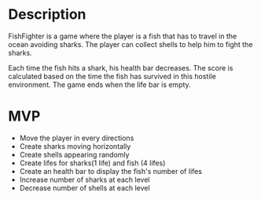 # Description

FishFighter is a game where the player is a fish that has to travel in the ocean avoiding sharks. The player can collect shells to help him to fight the sharks.

Each time the fish hits a shark, his health bar decreases. The score is calculated based on the time the fish has survived in this hostile environment. The game ends when the life bar is empty.

# MVP
- Move the player in every directions
- Create sharks moving horizontally
- Create shells appearing randomly
- Create lifes for sharks(1 life) and fish (4 lifes)
- Create an health bar to display the fish's number of lifes
- Increase number of sharks at each level
- Decrease number of shells at each level

